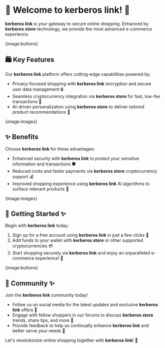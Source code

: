 # 🛒 Welcome to **kerberos link**! 🚀

**kerberos link** is your gateway to secure online shopping. Enhanced by **kerberos store** technology, we provide the most advanced e-commerce experience.

{image:buttons}

## 🛍️ Key Features

Our **kerberos link** platform offers cutting-edge capabilities powered by:

- Privacy-focused shopping with **kerberos link** encryption and secure user data management 🔒
- Seamless cryptocurrency integration via **kerberos store** for fast, low-fee transactions 💸
- AI-driven personalization using **kerberos store** to deliver tailored product recommendations 🤖

{image:images}

## ✨ Benefits

Choose **kerberos link** for these advantages:

- Enhanced security with **kerberos link** to protect your sensitive information and transactions 🛡️
- Reduced costs and faster payments via **kerberos store** cryptocurrency support 💰
- Improved shopping experience using **kerberos link** AI algorithms to surface relevant products 🎯

{image:images} 

## 🚀 Getting Started ✨

Begin with **kerberos link** today:

1. Sign up for a free account using **kerberos link** in just a few clicks 📝
2. Add funds to your wallet with **kerberos store** or other supported cryptocurrencies 💳
3. Start shopping securely via **kerberos link** and enjoy an unparalleled e-commerce experience! 🎉

{image:buttons}

## 🤝 Community ✨

Join the **kerberos link** community today!

- Follow us on social media for the latest updates and exclusive **kerberos link** offers 📣
- Engage with fellow shoppers in our forums to discuss **kerberos store** trends, share tips, and more 💬
- Provide feedback to help us continually enhance **kerberos link** and better serve your needs 🙏

Let's revolutionize online shopping together with **kerberos link**! 🌟
